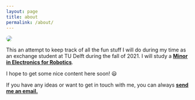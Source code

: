 ```yaml
---
layout: page
title: about
permalink: /about/
---
```


<link href="{{ site.static_url }}css/about.css" rel="stylesheet">

<div class="about-image">
    <img style="border-radius: 50%;" id="profile-pic" src="{{ site.static_url }}images/portait_small.jpg">
</div>

<p class="about-body">
    This an attempt to keep track of all the fun stuff I will do during my
    time as an exchange student at TU Delft during the fall of 2021.
    I will study a <a style="font-weight: bold" href="https://www.tudelft.nl/en/eemcs/study/minors/electronics-for-robotics">
    Minor in Electronics for Robotics</a>.
</p>

<p class="about-body">
    I hope to get some nice content here soon! 😃
</p>

<p class="about-body">
    If you have any ideas or want to get in touch with me, you can always
    <a style="font-weight: bold"  href="mailto:victorkrook96@gmail.com">send me an email.</a>
</p>



